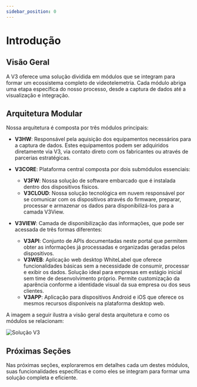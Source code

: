 ```yaml
---
sidebar_position: 0
---
```


# Introdução

## Visão Geral

A V3 oferece uma solução dividida em módulos que se integram para formar um ecossistema completo de videotelemetria. Cada módulo abriga uma etapa específica do nosso processo, desde a captura de dados até a visualização e integração.

## Arquitetura Modular

Nossa arquitetura é composta por três módulos principais:

- **V3HW**: Responsável pela aquisição dos equipamentos necessários para a captura de dados. Estes equipamentos podem ser adquiridos diretamente via V3, via contato direto com os fabricantes ou através de parcerias estratégicas.

- **V3CORE**: Plataforma central composta por dois submódulos essenciais:
  - **V3FW**: Nossa solução de software embarcado que é instalada dentro dos dispositivos físicos.
  - **V3CLOUD**: Nossa solução tecnológica em nuvem responsável por se comunicar com os dispositivos através do firmware, preparar, processar e armazenar os dados para disponibilizá-los para a camada V3View.

- **V3VIEW**: Camada de disponibilização das informações, que pode ser acessada de três formas diferentes:
  - **V3API**: Conjunto de APIs documentadas neste portal que permitem obter as informações já processadas e organizadas geradas pelos dispositivos.
  - **V3WEB**: Aplicação web desktop WhiteLabel que oferece funcionalidades básicas sem a necessidade de consumir, processar e exibir os dados. Solução ideal para empresas em estágio inicial sem time de desenvolvimento próprio. Permite customização da aparência conforme a identidade visual da sua empresa ou dos seus clientes.
  - **V3APP**: Aplicação para dispositivos Android e iOS que oferece os mesmos recursos disponíveis na plataforma desktop web.

A imagem a seguir ilustra a visão geral desta arquitetura e como os módulos se relacionam:

![Solução V3](/img/solucao_v3.png)

## Próximas Seções

Nas próximas seções, exploraremos em detalhes cada um destes módulos, suas funcionalidades específicas e como eles se integram para formar uma solução completa e eficiente.